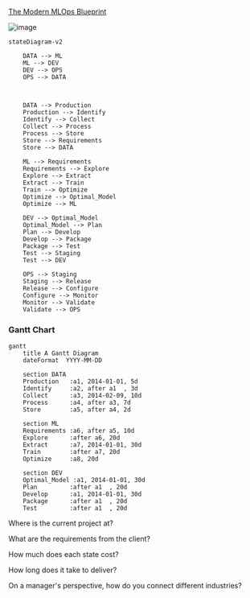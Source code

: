[The Modern MLOps Blueprint](https://medium.com/slalom-data-ai/the-modern-mlops-blueprint-c8322af69d21)

![image](https://user-images.githubusercontent.com/61100293/218274734-927a6979-71ab-439a-98d4-6737fedf455a.png)

```mermaid
stateDiagram-v2

    DATA --> ML
    ML --> DEV
    DEV --> OPS
    OPS --> DATA
  


    DATA --> Production
    Production --> Identify
    Identify --> Collect
    Collect --> Process
    Process --> Store 
    Store --> Requirements
    Store --> DATA 
       
    ML --> Requirements
    Requirements --> Explore
    Explore --> Extract
    Extract --> Train
    Train --> Optimize
    Optimize --> Optimal_Model 
    Optimize --> ML
    
    DEV --> Optimal_Model
    Optimal_Model --> Plan 
    Plan --> Develop
    Develop --> Package
    Package --> Test
    Test --> Staging
    Test --> DEV
    
    OPS --> Staging
    Staging --> Release 
    Release --> Configure
    Configure --> Monitor
    Monitor --> Validate
    Validate --> OPS
```

### Gantt Chart
```mermaid
gantt
    title A Gantt Diagram
    dateFormat  YYYY-MM-DD
    
    section DATA
    Production   :a1, 2014-01-01, 5d
    Identify     :a2, after a1  , 3d
    Collect      :a3, 2014-02-09, 10d
    Process      :a4, after a3, 7d
    Store        :a5, after a4, 2d
    
    section ML
    Requirements :a6, after a5, 10d
    Explore      :after a6, 20d
    Extract      :a7, 2014-01-01, 30d
    Train        :after a7, 20d
    Optimize     :a8, 20d
    
    section DEV
    Optimal_Model :a1, 2014-01-01, 30d
    Plan         :after a1  , 20d
    Develop      :a1, 2014-01-01, 30d
    Package      :after a1  , 20d
    Test         :after a1  , 20d

```
Where is the current project at?

What are the requirements from the client?

How much does each state cost?

How long does it take to deliver?

On a manager's perspective, how do you connect different industries?
